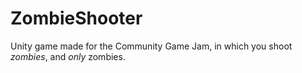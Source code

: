 # ZombieShooter
 Unity game made for the Community Game Jam, in which you shoot *zombies*, and *only* zombies.
